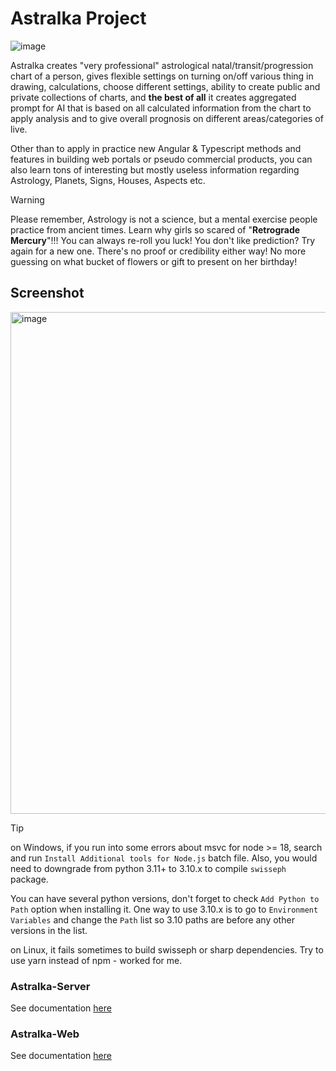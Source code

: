 # Astralka Project #

![image](https://github.com/coopernyc/astralka/assets/11201225/5d85f578-1ab8-43ff-9190-34758d3192d3)

Astralka creates "very professional" astrological natal/transit/progression chart of a person, gives flexible settings on turning on/off various thing in drawing, calculations, choose different settings, ability to create public and private collections of charts, and **the best of all** it creates aggregated prompt for AI that is based on all calculated information from the chart to apply analysis and to give overall prognosis on different areas/categories of live.

Other than to apply in practice new Angular & Typescript methods and features in building web portals or pseudo commercial products, you can also learn tons of interesting but mostly useless information regarding Astrology, Planets, Signs, Houses, Aspects etc. 

> [!WARNING] 
> Please remember, Astrology is not a science, but a mental exercise people practice from ancient times.
> Learn why girls so scared of "**Retrograde Mercury**"!!!
> You can always re-roll you luck! You don't like prediction? Try again for a new one. There's no proof or credibility either way!
> No more guessing on what bucket of flowers or gift to present on her birthday!

## Screenshot
<img width="803" alt="image" src="https://github.com/coopernyc/astralka/assets/11201225/ec91109c-adda-4c5f-8ffb-025a73c409e1">


> [!TIP]
> on Windows, if you run into some errors about msvc for node >= 18, search and run `Install Additional tools for Node.js` batch file. 
> Also, you would need to downgrade from python 3.11+ to 3.10.x to compile `swisseph` package.
> 
> You can have several python versions, don't forget to check `Add Python to Path` option  when installing it.
> One way to use 3.10.x is to go to `Environment Variables` and change the `Path` list so 3.10 paths are before any other versions in the list.
> 
> on Linux, it fails sometimes to build swisseph or sharp dependencies. Try to use yarn instead of npm - worked for me.

### Astralka-Server
See documentation [here](astralka-server/README.md)

### Astralka-Web
See documentation [here](astralka-web/README.md)
